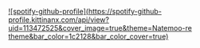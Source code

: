 [![spotify-github-profile](https://spotify-github-profile.kittinanx.com/api/view?uid=113472525&cover_image=true&theme=Natemoo-re theme&bar_color=1c2128&bar_color_cover=true)](https://spotify-github-profile.kittinanx.com/api/view?uid=113472525&redirect=true)
